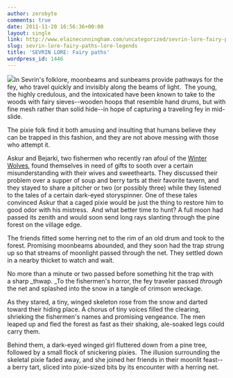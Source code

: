 ```yaml
---
author: zerobyte
comments: true
date: 2011-11-20 16:56:36+00:00
layout: single
link: http://www.elainecunningham.com/uncategorized/sevrin-lore-fairy-paths-lore-legends/
slug: sevrin-lore-fairy-paths-lore-legends
title: 'SEVRIN LORE: Fairy paths'
wordpress_id: 1446
---
```


[![](http://www.elainecunningham.com/wp-content/uploads/2011/11/Moonbeams1.jpg)](http://www.elainecunningham.com/wp-content/uploads/2011/11/Moonbeams1.jpg)In Sevrin's folklore, moonbeams and sunbeams provide pathways for the fey, who travel quickly and invisibly along the beams of light.  The young, the highly credulous, and the intoxicated have been known to take to the woods with fairy sieves--wooden hoops that resemble hand drums, but with fine mesh rather than solid hide--in hope of capturing a traveling fey in mid-slide.

The pixie folk find it both amusing and insulting that humans believe they can be trapped in this fashion, and they are not above messing with those who attempt it.

Askur and Bejarki, two fishermen who recently ran afoul of the [Winter Wolves](http://www.elainecunningham.com/2011/11/17/sevrin-lore-winter-wolves-lore-legends/), found themselves in need of gifts to sooth over a certain misunderstanding with their wives and sweethearts. They discussed their problem over a supper of soup and berry tarts at their favorite tavern, and they stayed to share a pitcher or two (or possibly three) while they listened to the tales of a certain dark-eyed storyspinner. One of these tales convinced Askur that a caged pixie would be just the thing to restore him to good odor with his mistress.  And what better time to hunt? A full moon had passed its zenith and would soon send long rays slanting through the pine forest on the village edge.

The friends fitted some herring net to the rim of an old drum and took to the forest. Promising moonbeams abounded, and they soon had the trap strung up so that streams of moonlight passed through the net. They settled down in a nearby thicket to watch and wait.

No more than a minute or two passed before something hit the trap with a sharp _thwap. _To the fishermen's horror, the fey traveler passed _through_ the net and splashed into the snow in a tangle of crimson wreckage.

As they stared, a tiny, winged skeleton rose from the snow and darted toward their hiding place. A chorus of tiny voices filled the clearing, shrieking the fishermen's names and promising vengeance. The men leaped up and fled the forest as fast as their shaking, ale-soaked legs could carry them.

Behind them, a dark-eyed winged girl fluttered down from a pine tree, followed by a small flock of snickering pixies.  The illusion surrounding the skeletal pixie faded away, and she joined her friends in their moonlit feast--a berry tart, sliced into pixie-sized bits by its encounter with a herring net.

